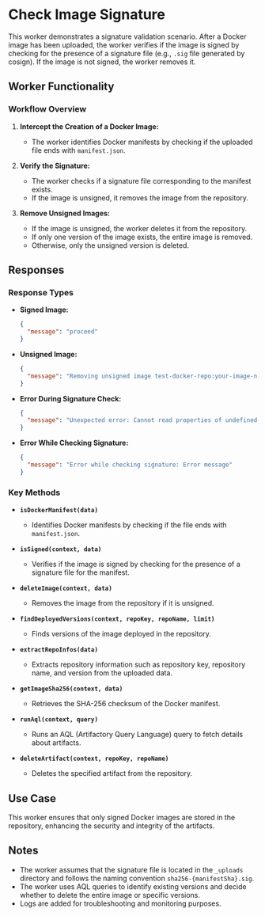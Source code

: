# Check Image Signature

This worker demonstrates a signature validation scenario. After a Docker image has been uploaded, the worker verifies if the image is signed by checking for the presence of a signature file (e.g., `.sig` file generated by cosign). If the image is not signed, the worker removes it.

## Worker Functionality

### Workflow Overview
1. **Intercept the Creation of a Docker Image:**
   - The worker identifies Docker manifests by checking if the uploaded file ends with `manifest.json`.

2. **Verify the Signature:**
   - The worker checks if a signature file corresponding to the manifest exists.
   - If the image is unsigned, it removes the image from the repository.

3. **Remove Unsigned Images:**
   - If the image is unsigned, the worker deletes it from the repository.
   - If only one version of the image exists, the entire image is removed.
   - Otherwise, only the unsigned version is deleted.

## Responses

### Response Types

- **Signed Image:**
  ```json
  {
    "message": "proceed"
  }
  ```

- **Unsigned Image:**
  ```json
  {
    "message": "Removing unsigned image test-docker-repo:your-image-name/1.0/manifest.json"
  }
  ```

- **Error During Signature Check:**
  ```json
  {
    "message": "Unexpected error: Cannot read properties of undefined (reading 'sha256')"
  }
  ```

- **Error While Checking Signature:**
  ```json
  {
    "message": "Error while checking signature: Error message"
  }
  ```


### Key Methods

- **`isDockerManifest(data)`**
  - Identifies Docker manifests by checking if the file ends with `manifest.json`.

- **`isSigned(context, data)`**
  - Verifies if the image is signed by checking for the presence of a signature file for the manifest.

- **`deleteImage(context, data)`**
  - Removes the image from the repository if it is unsigned.

- **`findDeployedVersions(context, repoKey, repoName, limit)`**
  - Finds versions of the image deployed in the repository.

- **`extractRepoInfos(data)`**
  - Extracts repository information such as repository key, repository name, and version from the uploaded data.

- **`getImageSha256(context, data)`**
  - Retrieves the SHA-256 checksum of the Docker manifest.

- **`runAql(context, query)`**
  - Runs an AQL (Artifactory Query Language) query to fetch details about artifacts.

- **`deleteArtifact(context, repoKey, repoName)`**
  - Deletes the specified artifact from the repository.

## Use Case

This worker ensures that only signed Docker images are stored in the repository, enhancing the security and integrity of the artifacts.

## Notes

- The worker assumes that the signature file is located in the `_uploads` directory and follows the naming convention `sha256-{manifestSha}.sig`.
- The worker uses AQL queries to identify existing versions and decide whether to delete the entire image or specific versions.
- Logs are added for troubleshooting and monitoring purposes.
